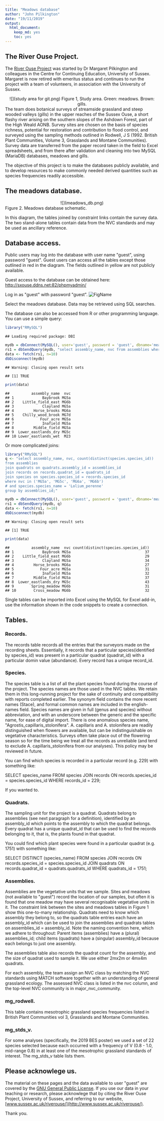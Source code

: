 ```yaml
---
title: "Meadows database"
author: "John Pilkington"
date: "19/11/2019"
output: 
  html_document: 
    keep_md: yes
    toc: yes
---
```




## The River Ouse Project.

The [River Ouse Project](http://www.sussex.ac.uk/riverouse/) was started by Dr Margaret Pilkington and colleagues in the Centre for Continuing Education, University of Sussex. Margaret is now retired with emeritus status and continues to run the project with a team of volunteers, in association with the University of Sussex.
<center>
![](study area for git.png)
Figure 1, Study area. Green: meadows. Brown: gills.

</center>
The team does botanical surveys of streamside grassland and steep wooded valleys (gills) in the upper reaches of the Sussex Ouse, a short flashy river arising on the southern slopes of the Ashdown Forest, part of the High Weald AONB. Survey sites are chosen on the basis of species richness, potential for restoration and contribution to flood control, and surveyed using the sampling methods outlined in Rodwell, J S (1992. British Plant Communities, Volume 3, Grasslands and Montane Communities). Survey data are transferred from the paper record taken in the field to Excel spreadsheets, and from there after validation and cleaning into two MySQL (MariaDB) databases, meadows and gills.

The objective of this project is to make the databases publicly available, and to develop resources to make commonly needed derived quantities such as species frequencies readily accessible.

## The meadows database.

<center>
![](meadows_db.png)
</center>
Figure 2. Meadows database schematic.

In this diagram, the tables joined by constraint links contain the survey data. The two stand-alone tables contain data from the NVC standards and may be used as ancillary reference. 

## Database access.

Public users may log into the database with user name "guest", using password "guest". Guest users can access all the tables except those outlined in red in the diagram. The fields outlined in yellow are not publicly available.

Guest access to the database can be obtained here:
<http://sxouse.ddns.net:82/phpmyadmin/>

Log in as "guest" with password "guest".
![FigName](phpMyAdmin.png)

Select the meadows database. Data may be retrieved using SQL searches.

The database can also be accessed from R or other programming language. You can use a simple query:


```r
library("RMySQL")
```

```
## Loading required package: DBI
```

```r
mydb = dbConnect(MySQL(), user='guest', password = 'guest', dbname='meadows', port = 3306, host='sxouse.ddns.net')
rs1 = dbSendQuery(mydb, "select assembly_name, nvc from assemblies where nvc is not null;")
data <- fetch(rs1, n=10)
dbDisconnect(mydb)
```

```
## Warning: Closing open result sets
```

```
## [1] TRUE
```

```r
print(data)
```

```
##          assembly_name  nvc
## 1             Baybrook MG5a
## 2    Little_field_east MG6b
## 3             Clayland MG5a
## 4         Horse_brooks MG6a
## 5    Chilly_wood_brook MG7d
## 6            Four_acre MG5a
## 7             Inafield MG5a
## 8         Middle_field MG5a
## 9  Lower_eastlands_dry MG5c
## 10 Lower_eastlands_wet  M23
```

Or more complicated joins:


```r
library("RMySQL")
q <- "select assembly_name, nvc, count(distinct(species.species_id))
from assemblies
join quadrats on quadrats.assembly_id = assemblies_id
join records on records.quadrat_id = quadrats_id
join species on species.species_id = records.species_id
where nvc in ('MG5a', 'MG5c', 'MG6a', 'MG6b')
# and species.species_name = 'Lolium_perenne'
group by assemblies_id;" 

mydb = dbConnect(MySQL(), user='guest', password = 'guest', dbname='meadows', port = 3306, host='sxouse.ddns.net')
rs1 = dbSendQuery(mydb, q)
data <- fetch(rs1, n=10)
dbDisconnect(mydb)
```

```
## Warning: Closing open result sets
```

```
## [1] TRUE
```

```r
print(data)
```

```
##          assembly_name  nvc count(distinct(species.species_id))
## 1             Baybrook MG5a                                  37
## 2    Little_field_east MG6b                                  29
## 3             Clayland MG5a                                  34
## 4         Horse_brooks MG6a                                  27
## 5            Four_acre MG5a                                  31
## 6             Inafield MG5a                                  32
## 7         Middle_field MG5a                                  37
## 8  Lower_eastlands_dry MG5c                                  43
## 9        Spring_meadow MG6b                                  31
## 10        Cross_meadow MG6b                                  32
```

Single tables can be imported into Excel using the MySQL for Excel add-in, use the information shown in the code snippets to create a connection.

## Tables.

### Records.
The records table records all the entries that the surveyors made on the recording sheets. Essentially, it records that a particular species(identified by species_id) was present in a particular quadrat (quadrat_id) with a particular domin value (abundance). Every record has a unique record_id.

### Species.
The species table is a list of all the plant species found during the course of the project. The species names are those used in the NVC tables. We retain them in this long-running project for the sake of continuity and compatibility with reports completed earlier. The synonym field contains the more recent names (Stace), and formal common names are included in the english-names field. Species names are given in full (genus and species) without abbreviation, and with an underscore between the generic and the specific name, for ease of digital import. There is one anomalous species name, "Agrostis_capillaris_stolonifera". A. capillaris and A. stolonifera are readily distinguished when flowers are available, but can be indistinguishable on vegetative characteristics. Surveys often take place out of the flowering season so for the time being we treat all the records as unreliable (and tend to exclude A. capillaris_stolonifera from our analyses). This policy may be reviewed in future.

You can find which species is recorded in a particular record (e.g. 229) with something like: 

SELECT species_name FROM species JOIN records ON records.species_id = species.species_id WHERE records_id = 229;

If you wanted to.

### Quadrats.
The sampling unit for the project is a quadrat. Quadrats belong to assemblies (see next paragraph for a definition), identified by an assembly_id which points to the assembly to which the quadrat belongs. Every quadrat has a unique quadrat_id that can be used to find the records belonging to it, that is, the plants found in that quadrat. 

You could find which plant species were found in a particular quadrat (e.g. 1751) with something like:

SELECT DISTINCT (species_name) FROM species 
  JOIN records ON records.species_id = species.species_id
  JOIN quadrats ON records.quadrat_id = quadrats.quadrats_id
WHERE quadrats_id = 1751;

### Assemblies.
Assemblies are the vegetative units that we sample. Sites and meadows (not available to "guest") record the location of our samples, but often it is found that one meadow may have several recognisable vegetative units in it. The constraint link between the sites and meadows tables in Figure 1 show this one-to-many relationship. Quadrats need to know which assembly they belong to, so the quadrats table entries each have an assembly_id which can be used to join the assemblies and quadrats tables on assemblies_id = assembly_id. Note the naming convention here, which we adhere to throughout: Parent items (assemblies) have a (plural) assemblies_id; child items (quadrats) have a (singular) assembly_id because each belongs to just one assembly.

The assemblies table also records the quadrat count for the assembly, and the size of quadrat used to sample it. We use either 2mx2m or 4mx4m quadrats.

For each assembly, the team assign an NVC class by matching the NVC standards using MATCH software together with an understanding of general grassland ecology. The assessed NVC class is listed in the nvc column, and the top-level NVC community is in major_nvc_community.

### mg_rodwell.
This table contains mesotrophic grassland species frequencies listed in British Plant Communities vol 3, Grasslands and Montane Communities.

### mg_stds_v.
For some analyses (specifically, the 2019 BES poster) we used a set of 22 species selected because each occurred with a frequency of V (0.8 - 1.0, mid-range 0.8) in at least one of the mesotrophic grassland standards of interest. The mg_stds_v table lists them.

## Please acknowlege us.
The material on these pages and the data available to user "guest" are covered by the [GNU General Public License](LICENSE.txt). If you use our data in your teaching or research, please acknowlege that by citing the River Ouse Project, University of Sussex, and referring to our website, [www.sussex.ac.uk/riverouse/](http://www.sussex.ac.uk/riverouse/).

Thank you.

